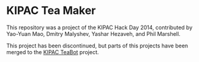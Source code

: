 # KIPAC Tea Maker

This repository was a project of the KIPAC Hack Day 2014, 
contributed by Yao-Yuan Mao, Dmitry Malyshev, Yashar Hezaveh, and Phil Marshell.

This project has been discontinued, but parts of this projects have been merged to the [KIPAC TeaBot](https://github.com/yymao/kipac-teabot) project.
